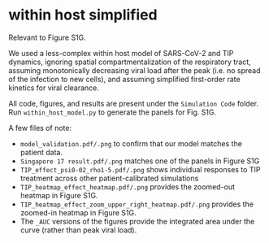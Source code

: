 # within host simplified

Relevant to Figure S1G.

We used a less-complex within host model of SARS-CoV-2 and TIP dynamics, ignoring spatial compartmentalization of the respiratory tract,  assuming monotonically decreasing viral load after the peak (i.e. no spread of the infection to new cells), and assuming simplified first-order rate kinetics for viral clearance.

All code, figures, and results are present under the `Simulation Code` folder. Run `within_host_model.py` to generate the panels for Fig. S1G.

A few files of note:
- `model_validation.pdf/.png` to confirm that our model matches the patient data.
- `Singapore 17 result.pdf/.png` matches one of the panels in Figure S1G
- `TIP_effect_psi0-02_rho1-5.pdf/.png` shows individual responses to TIP treatment across other patient-calibrated simulations
- `TIP_heatmap_effect_heatmap.pdf/.png` provides the zoomed-out heatmap in Figure S1G.
- `TIP_heatmap_effect_zoom_upper_right_heatmap.pdf/.png` provides the zoomed-in heatmap in Figure S1G.
- The `_AUC` versions of the figures provide the integrated area under the curve (rather than peak viral load).
